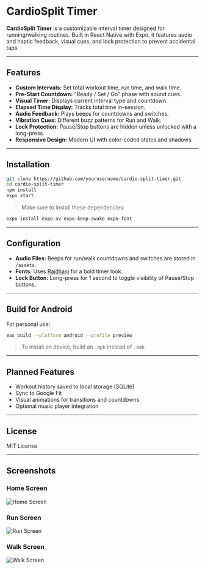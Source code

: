 # CardioSplit Timer

**CardioSplit Timer** is a customizable interval timer designed for running/walking routines. Built in React Native with Expo, it features audio and haptic feedback, visual cues, and lock protection to prevent accidental taps.

---

## Features

* **Custom Intervals:** Set total workout time, run time, and walk time.
* **Pre-Start Countdown:** "Ready / Set / Go" phase with sound cues.
* **Visual Timer:** Displays current interval type and countdown.
* **Elapsed Time Display:** Tracks total time in-session.
* **Audio Feedback:** Plays beeps for countdowns and switches.
* **Vibration Cues:** Different buzz patterns for Run and Walk.
* **Lock Protection:** Pause/Stop buttons are hidden unless unlocked with a long-press.
* **Responsive Design:** Modern UI with color-coded states and shadows.

---

## Installation

```bash
git clone https://github.com/yourusername/cardio-split-timer.git
cd cardio-split-timer
npm install
expo start
```

> Make sure to install these dependencies:

```bash
expo install expo-av expo-keep-awake expo-font
```

---

## Configuration

* **Audio Files:** Beeps for run/walk countdowns and switches are stored in `/assets`.
* **Fonts:** Uses [Rajdhani](https://fonts.google.com/specimen/Rajdhani) for a bold timer look.
* **Lock Button:** Long-press for 1 second to toggle visibility of Pause/Stop buttons.

---

## Build for Android

For personal use:

```bash
eas build --platform android --profile preview
```

> To install on device, build an `.apk` instead of `.aab`

---

## Planned Features

* Workout history saved to local storage (SQLite)
* Sync to Google Fit
* Visual animations for transitions and countdowns
* Optional music player integration

---

## License

MIT License

---

## Screenshots

### Home Screen
![Home Screen](screenshots/home.png)

### Run Screen
![Run Screen](screenshots/run-timer.png)

### Walk Screen
![Walk Screen](screenshots/walk-timer.png)